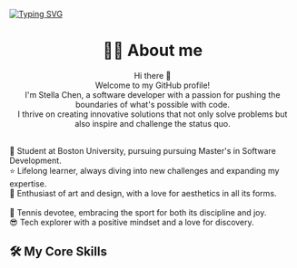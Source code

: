 <a href="https://git.io/typing-svg"><img src="https://readme-typing-svg.herokuapp.com?font=Playpen+Sans&weight=600&size=25&pause=1000&color=7E64BDD7&background=323F4100&vCenter=true&multiline=true&width=900&lines=%F0%9F%8C%9F+Innovating+Beyond+the+Expected%2C+Coding+Beyond+the+Ordinary" alt="Typing SVG" /></a>

<h1 align="center"> 👨‍💻 About me </h1>

<p align="center">
  Hi there 👋 
  <br>
  Welcome to my GitHub profile! 
  <br>
  I'm Stella Chen, a software developer with a passion for pushing the boundaries of what's possible with code.
  <br>
  I thrive on creating innovative solutions that not only solve problems but also inspire and challenge the status quo.
  <br> <br>
</p>

🌱 Student at Boston University, pursuing pursuing Master's in Software Development.
<br>
⭐ Lifelong learner, always diving into new challenges and expanding my expertise.
<br>
🎨 Enthusiast of art and design, with a love for aesthetics in all its forms.  
<br>
🥎 Tennis devotee, embracing the sport for both its discipline and joy. 
<br>
😎 Tech explorer with a positive mindset and a love for discovery.



## 🛠️ My Core Skills

<!--
**steviesc/steviesc** is a ✨ _special_ ✨ repository because its `README.md` (this file) appears on your GitHub profile.

Here are some ideas to get you started:

- 🔭 I’m currently working on ...
- 🌱 I’m currently learning ...
- 👯 I’m looking to collaborate on ...
- 🤔 I’m looking for help with ...
- 💬 Ask me about ...
- 📫 How to reach me: ...
- 😄 Pronouns: ...
- ⚡ Fun fact: ...
Hi there 👋
Welcome to my GitHub! I'm **Stella Chen**, a software developer with a passion for pushing the boundaries of what's possible with code. I thrive on creating innovative solutions that not only solve problems but also inspire and challenge the status quo.

-->
